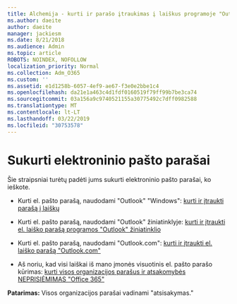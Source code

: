 ```yaml
---
title: Alchemija - kurti ir parašo įtraukimas į laiškus programoje "Outlook"
ms.author: daeite
author: daeite
manager: jackiesm
ms.date: 8/21/2018
ms.audience: Admin
ms.topic: article
ROBOTS: NOINDEX, NOFOLLOW
localization_priority: Normal
ms.collection: Adm_O365
ms.custom: ''
ms.assetid: e1d1258b-6057-4ef9-ae67-f3e0e2bbe1c4
ms.openlocfilehash: da21e1a463c4d1fdf0160519f79ff99b7be3ca74
ms.sourcegitcommit: 03a156a9c9740521155a30775492c7dff0982588
ms.translationtype: MT
ms.contentlocale: lt-LT
ms.lasthandoff: 03/22/2019
ms.locfileid: "30753578"
---
```

# <a name="creating-email-signatures"></a>Sukurti elektroninio pašto parašai

Šie straipsniai turėtų padėti jums sukurti elektroninio pašto parašai, ko ieškote.
  
- Kurti el. pašto parašą, naudodami "Outlook" "Windows": [kurti ir įtraukti parašą į laiškų](https://support.office.com/article/8ee5d4f4-68fd-464a-a1c1-0e1c80bb27f2.aspx)
    
- Kurti el. pašto parašą, naudodami "Outlook" žiniatinklyje: [kurti ir įtraukti el. laiško parašą programos "Outlook" žiniatinklio](https://support.office.com/article/5ff9dcfd-d3f1-447b-b2e9-39f91b074ea3.aspx)
    
- Kurti el. pašto parašą, naudodami "Outlook.com": [kurti ir įtraukti el. laiško parašą "Outlook.com"](https://support.office.com/article/776d9006-abdf-444e-b5b7-a61821dff034.aspx)
    
- Aš noriu, kad visi laiškai iš mano įmonės visuotinis el. pašto parašo kūrimas: [kurti visos organizacijos parašus ir atsakomybės NEPRISIĖMIMAS "Office 365"](https://support.office.com/article/2d75860f-c527-4352-a7f6-73eba54c0c72.aspx)
    
 **Patarimas:** Visos organizacijos parašai vadinami "atsisakymas." 
  

